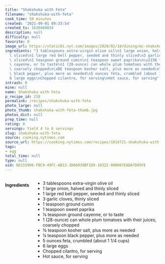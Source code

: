 ```yaml
---
title: "Shakshuka with Feta"
filename: "shakshuka-with-feta"
cook_time: 50 minutes
created: '2021-09-01 09:33:54'
created_ts: 1630488834
description: null
difficulty: null
favorite: 0
image_url: https://static01.nyt.com/images/2020/02/10/dining/mc-shakshuka/mc-shakshuka-articleLarge.jpg
ingredients: "3 tablespoons extra-virgin olive oil\n1 large onion, halved and thinly\
  \ sliced\n1 large red bell pepper, seeded and thinly sliced\n3 garlic cloves, thinly\
  \ sliced\n1 teaspoon ground cumin\n1 teaspoon sweet paprika\n\u215B teaspoon ground\
  \ cayenne, or to taste\n1 (28-ounce) can whole plum tomatoes with their juices,\
  \ coarsely chopped\n\xBE teaspoon kosher salt, plus more as needed\n\xBC teaspoon\
  \ black pepper, plus more as needed\n5 ounces feta, crumbled (about 1 1/4 cups)\n\
  6 large eggs\nChopped cilantro, for serving\nHot sauce, for serving"
intrash: 0
mine: null
name: Shakshuka with Feta
p_recipe_id: 218
permalink: /recipes/shakshuka-with-feta
photo_large: null
photo_thumb: shakshuka-with-feta-thumb.jpg
photos_dict: null
prep_time: null
rating: 0
servings: Yield 4 to 6 servings
slug: shakshuka-with-feta
source: cooking.nytimes.com
source_url: https://cooking.nytimes.com/recipes/1014721-shakshuka-with-feta
tags:
- egg
total_time: null
type: null
uid: 6D155906-FBC9-49FC-AB13-3D66039BF1D9-10322-000007EADA7D05FE
---
```

<div class="columns large-7 small-12" id="writeup">	</div><!-- #writeup -->
</div><!-- #row-one -->
<div class="row" id="row-two">	<div class="columns large-4 small-12" id="ingredients"><h4>Ingredients</h4><div class="box box-ingredients content"><ul>
<li>3 tablespoons extra-virgin olive oil</li>
<li>1 large onion, halved and thinly sliced</li>
<li>1 large red bell pepper, seeded and thinly sliced</li>
<li>3 garlic cloves, thinly sliced</li>
<li>1 teaspoon ground cumin</li>
<li>1 teaspoon sweet paprika</li>
<li>⅛ teaspoon ground cayenne, or to taste</li>
<li>1 (28-ounce) can whole plum tomatoes with their juices, coarsely chopped</li>
<li>¾ teaspoon kosher salt, plus more as needed</li>
<li>¼ teaspoon black pepper, plus more as needed</li>
<li>5 ounces feta, crumbled (about 1 1/4 cups)</li>
<li>6 large eggs</li>
<li>Chopped cilantro, for serving</li>
<li>Hot sauce, for serving</li>
</ul>
</div>	</div>	<div class="columns large-6 small-12" id="directions">	</div>